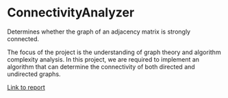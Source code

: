 # ConnectivityAnalyzer
Determines whether the graph of an adjacency matrix is strongly connected.

The focus of the project is the understanding of graph theory and algorithm complexity analysis. In this project, we are required to implement an algorithm that can determine the connectivity of both directed and undirected graphs. 

<a href = "https://docs.google.com/document/d/1opBQe8GC3OyNNnGgmPLrK2xFXPd8j-ayNs-tj5uZeps/edit?usp=sharing"> Link to report </a>
